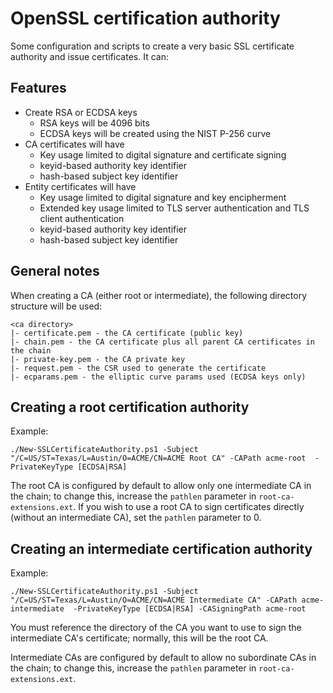 # OpenSSL certification authority

Some configuration and scripts to create a very basic SSL certificate authority and issue certificates. It can:

## Features

- Create RSA or ECDSA keys
  - RSA keys will be 4096 bits
  - ECDSA keys will be created using the NIST P-256 curve
- CA certificates will have
  - Key usage limited to digital signature and certificate signing
  - keyid-based authority key identifier
  - hash-based subject key identifier
- Entity certificates will have
  - Key usage limited to digital signature and key encipherment
  - Extended key usage limited to TLS server authentication and TLS client authentication
  - keyid-based authority key identifier
  - hash-based subject key identifier

## General notes

When creating a CA (either root or intermediate), the following directory structure will be used:

    <ca directory>
    |- certificate.pem - the CA certificate (public key)
    |- chain.pem - the CA certificate plus all parent CA certificates in the chain
    |- private-key.pem - the CA private key
    |- request.pem - the CSR used to generate the certificate
    |- ecparams.pem - the elliptic curve params used (ECDSA keys only)

## Creating a root certification authority

Example:

    ./New-SSLCertificateAuthority.ps1 -Subject "/C=US/ST=Texas/L=Austin/O=ACME/CN=ACME Root CA" -CAPath acme-root  -PrivateKeyType [ECDSA|RSA]

The root CA is configured by default to allow only one intermediate CA in the chain; to change this, increase the `pathlen` parameter in `root-ca-extensions.ext`. If you wish to use a root CA to sign certificates directly (without an intermediate CA), set the `pathlen` parameter to 0.

## Creating an intermediate certification authority

Example:

    ./New-SSLCertificateAuthority.ps1 -Subject "/C=US/ST=Texas/L=Austin/O=ACME/CN=ACME Intermediate CA" -CAPath acme-intermediate  -PrivateKeyType [ECDSA|RSA] -CASigningPath acme-root

You must reference the directory of the CA you want to use to sign the intermediate CA's certificate; normally, this will be the root CA.

Intermediate CAs are configured by default to allow no subordinate CAs in the chain; to change this, increase the `pathlen` parameter in `root-ca-extensions.ext`.
